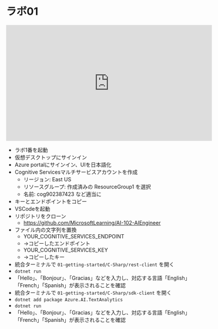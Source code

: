 # ラボ01

<iframe width="560" height="315" src="https://www.youtube.com/embed/cSGjkjkNi_Q?start=146" title="YouTube video player" frameborder="0" allow="accelerometer; autoplay; clipboard-write; encrypted-media; gyroscope; picture-in-picture; web-share" allowfullscreen></iframe>

- ラボ1番を起動
- 仮想デスクトップにサインイン
- Azure portalにサインイン、UIを日本語化
- Cognitive Servicesマルチサービスアカウントを作成
  - リージョン: East US
  - リソースグループ: 作成済みの ResourceGroup1 を選択
  - 名前: cog902387423 など適当に
- キーとエンドポイントをコピー
- VSCodeを起動
- リポジトリをクローン
  - https://github.com/MicrosoftLearning/AI-102-AIEngineer
- ファイル内の文字列を置換
  - YOUR_COGNITIVE_SERVICES_ENDPOINT
  - →コピーしたエンドポイント
  - YOUR_COGNITIVE_SERVICES_KEY
  - →コピーしたキー
- 統合ターミナルで `01-getting-started/C-Sharp/rest-client` を開く
- `dotnet run`
- 「Hello」、「Bonjour」、「Gracias」などを入力し、対応する言語「English」「French」「Spanish」が表示されることを確認
- 統合ターミナルで `01-getting-started/C-Sharp/sdk-client` を開く
- `dotnet add package Azure.AI.TextAnalytics`
- `dotnet run`
- 「Hello」、「Bonjour」、「Gracias」などを入力し、対応する言語「English」「French」「Spanish」が表示されることを確認

<!--

```
az login

location='eastus'

group=ResourceGroup1

name=cog`date|md5sum|head -c6`

az cognitiveservices account create --kind CognitiveServices -l $location -n $name -g $group --sku s0 --custom-domain $name --yes

endpoint=$(az cognitiveservices account show -n $name -g $group --query properties.endpoint -otsv)

key=$(az cognitiveservices account keys list -n $name -g $group --query 'key1' -otsv)

cd ~/Documents

git clone --depth 1 https://github.com/MicrosoftLearning/AI-102-AIEngineer

cd AI-102-AIEngineer

grep -rl YOUR_COGNITIVE_SERVICES_ENDPOINT . | xargs sed -i "s|YOUR_COGNITIVE_SERVICES_ENDPOINT|$endpoint|g"

grep -rl YOUR_COGNITIVE_SERVICES_KEY . | xargs sed -i "s/YOUR_COGNITIVE_SERVICES_KEY/$key/g"

code -r 01-getting-started/C-Sharp

cd sdk-client

dotnet add package Azure.AI.TextAnalytics

dotnet run
```

-->
